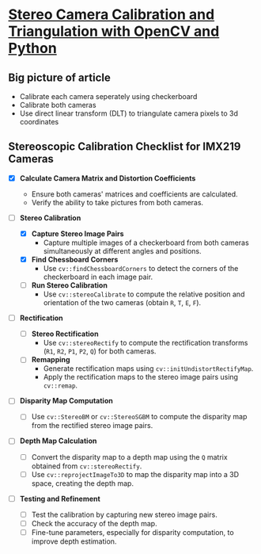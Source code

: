 # [Stereo Camera Calibration and Triangulation with OpenCV and Python](https://temugeb.github.io/opencv/python/2021/02/02/stereo-camera-calibration-and-triangulation.html)

## Big picture of article 
- Calibrate each camera seperately using checkerboard 
- Calibrate both cameras
- Use direct linear transform (DLT) to triangulate camera pixels to 3d coordinates

## Stereoscopic Calibration Checklist for IMX219 Cameras

- [x] **Calculate Camera Matrix and Distortion Coefficients**
  - Ensure both cameras' matrices and coefficients are calculated.
  - Verify the ability to take pictures from both cameras.

- [ ] **Stereo Calibration**
  - [x] **Capture Stereo Image Pairs**
    - Capture multiple images of a checkerboard from both cameras simultaneously at different angles and positions.
  - [x] **Find Chessboard Corners**
    - Use `cv::findChessboardCorners` to detect the corners of the checkerboard in each image pair.
  - [ ] **Run Stereo Calibration**
    - Use `cv::stereoCalibrate` to compute the relative position and orientation of the two cameras (obtain `R`, `T`, `E`, `F`).

- [ ] **Rectification**
  - [ ] **Stereo Rectification**
    - Use `cv::stereoRectify` to compute the rectification transforms (`R1`, `R2`, `P1`, `P2`, `Q`) for both cameras.
  - [ ] **Remapping**
    - Generate rectification maps using `cv::initUndistortRectifyMap`.
    - Apply the rectification maps to the stereo image pairs using `cv::remap`.

- [ ] **Disparity Map Computation**
  - [ ] Use `cv::StereoBM` or `cv::StereoSGBM` to compute the disparity map from the rectified stereo image pairs.

- [ ] **Depth Map Calculation**
  - [ ] Convert the disparity map to a depth map using the `Q` matrix obtained from `cv::stereoRectify`.
  - [ ] Use `cv::reprojectImageTo3D` to map the disparity map into a 3D space, creating the depth map.

- [ ] **Testing and Refinement**
  - [ ] Test the calibration by capturing new stereo image pairs.
  - [ ] Check the accuracy of the depth map.
  - [ ] Fine-tune parameters, especially for disparity computation, to improve depth estimation.
